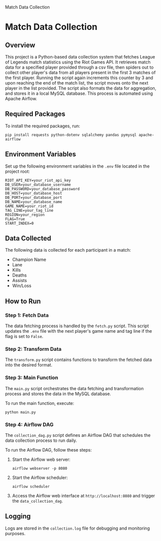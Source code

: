   Match Data Collection

Match Data Collection
=====================

Overview
--------

This project is a Python-based data collection system that fetches League of Legends match statistics using the Riot Games API. It retrieves match data for a specified player provided through a csv file, then spiders out to collect other player's data from all players present in the first 3 matches of the first player. Running the script again increments this counter by 3 and upon reaching the end of the match list, the script moves onto the next player in the list provided. The script also formats the data for aggregation, and stores it in a local MySQL database. This process is automated using Apache Airflow.

Required Packages
-----------------

To install the required packages, run:

    pip install requests python-dotenv sqlalchemy pandas pymysql apache-airflow

Environment Variables
---------------------

Set up the following environment variables in the `.env` file located in the project root:

    
    RIOT_API_KEY=your_riot_api_key
    DB_USER=your_database_username
    DB_PASSWORD=your_database_password
    DB_HOST=your_database_host
    DB_PORT=your_database_port
    DB_NAME=your_database_name
    GAME_NAME=your_riot_id
    TAG_LINE=your_tag_line
    REGION=your_region
    FLAG=True
    START_INDEX=0
        

Data Collected
--------------

The following data is collected for each participant in a match:

*   Champion Name
*   Lane
*   Kills
*   Deaths
*   Assists
*   Win/Loss

How to Run
----------

### Step 1: Fetch Data

The data fetching process is handled by the `fetch.py` script. This script updates the `.env` file with the next player's game name and tag line if the flag is set to `False`.

### Step 2: Transform Data

The `transform.py` script contains functions to transform the fetched data into the desired format.

### Step 3: Main Function

The `main.py` script orchestrates the data fetching and transformation process and stores the data in the MySQL database.

To run the main function, execute:

    python main.py

### Step 4: Airflow DAG

The `collection_dag.py` script defines an Airflow DAG that schedules the data collection process to run daily.

To run the Airflow DAG, follow these steps:

1.  Start the Airflow web server:
    
        airflow webserver -p 8080
    
2.  Start the Airflow scheduler:
    
        airflow scheduler
    
3.  Access the Airflow web interface at `http://localhost:8080` and trigger the `data_collection_dag`.

Logging
-------

Logs are stored in the `collection.log` file for debugging and monitoring purposes.
